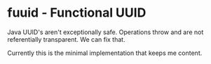 # fuuid - Functional UUID

Java UUID's aren't exceptionally safe. Operations throw and are not
referentially transparent. We can fix that.

Currently this is the minimal implementation that keeps me content.